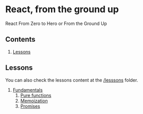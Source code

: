 # React, from the ground up #

React From Zero to Hero or From the Ground Up

## Contents

1. [Lessons](#lessons)

## Lessons

You can also check the lessons content at the [/lesssons](./lessons/) folder.

1. [Fundamentals](./lessons/0.-Fundamentals/)
    1. [Pure functions](./lessons/0.-Fundamentals/1.-pure-functions/)
    1. [Memoization](./lessons/0.-Fundamentals/2.-memoization/)
    1. [Promises](./lessons/0.-Fundamentals/3.-promises/)